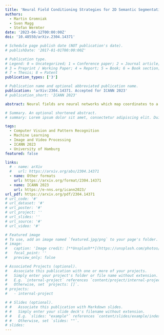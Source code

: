 ```yaml
---
title: 'Neural Field Conditioning Strategies for 2D Semantic Segmentation'
authors:
  - Martin Gromniak
  - Sven Magg
  - Stefan Wermter
date: '2023-04-12T00:00:00Z'
doi: '10.48550/arXiv.2304.14371'

# Schedule page publish date (NOT publication's date).
# publishDate: '2017-01-01T00:00:00Z'

# Publication type.
# Legend: 0 = Uncategorized; 1 = Conference paper; 2 = Journal article;
# 3 = Preprint / Working Paper; 4 = Report; 5 = Book; 6 = Book section;
# 7 = Thesis; 8 = Patent
publication_types: ['3']

# Publication name and optional abbreviated publication name.
publication: 'arXiv:2304.14371. Accepted for ICANN 2023'
# publication_short: 'ICANN 2023'

abstract: Neural fields are neural networks which map coordinates to a desired signal. When a neural field should jointly model multiple signals, and not memorize only one, it needs to be conditioned on a latent code which describes the signal at hand. Despite being an important aspect, there has been little research on conditioning strategies for neural fields. In this work, we explore the use of neural fields as decoders for 2D semantic segmentation. For this task, we compare three conditioning methods, simple concatenation of the latent code, Feature Wise Linear Modulation (FiLM), and Cross-Attention, in conjunction with latent codes which either describe the full image or only a local region of the image. Our results show a considerable difference in performance between the examined conditioning strategies. Furthermore, we show that conditioning via Cross-Attention achieves the best results and is competitive with a CNN-based decoder for semantic segmentation.

# Summary. An optional shortened abstract.
# summary: Lorem ipsum dolor sit amet, consectetur adipiscing elit. Duis posuere tellus ac convallis placerat. Proin tincidunt magna sed ex sollicitudin condimentum.

tags:
  - Computer Vision and Pattern Recognition
  - Machine Learning
  - Image and Video Processing
  - ICANN 2023
  - University of Hamburg
featured: false

links:
  # - name: arXiv
  #   url: https://arxiv.org/abs/2304.14371
  - name: Other formats
    url: https://arxiv.org/format/2304.14371
  - name: ICANN 2023
    url: https://e-nns.org/icann2023/
url_pdf: https://arxiv.org/pdf/2304.14371
# url_code: '#'
# url_dataset: '#'
# url_poster: '#'
# url_project: ''
# url_slides: ''
# url_source: '#'
# url_video: '#'

# Featured image
# To use, add an image named `featured.jpg/png` to your page's folder.
# image:
#   caption: 'Image credit: [**Unsplash**](https://unsplash.com/photos/s9CC2SKySJM)'
#   focal_point: ''
#   preview_only: false

# Associated Projects (optional).
#   Associate this publication with one or more of your projects.
#   Simply enter your project's folder or file name without extension.
#   E.g. `internal-project` references `content/project/internal-project/index.md`.
#   Otherwise, set `projects: []`.
# projects:
#   - internal-project

# # Slides (optional).
# #   Associate this publication with Markdown slides.
# #   Simply enter your slide deck's filename without extension.
# #   E.g. `slides: "example"` references `content/slides/example/index.md`.
# #   Otherwise, set `slides: ""`.
# slides:
---
```

